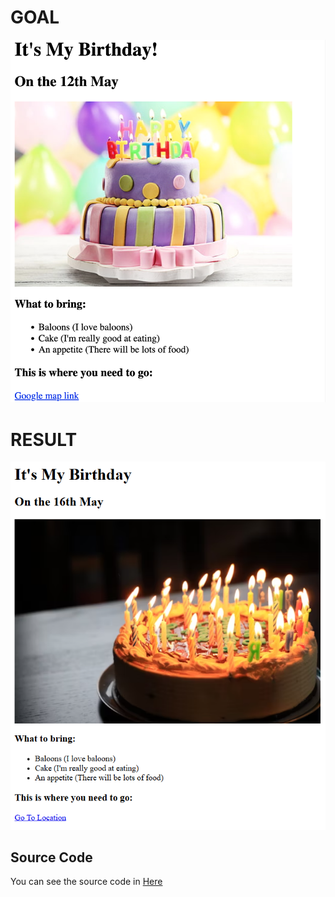 # GOAL
![Birthday Invite](goal.png)

# RESULT
![Birthday Invite](image.png)

## Source Code
You can see the source code in [Here](index.html)